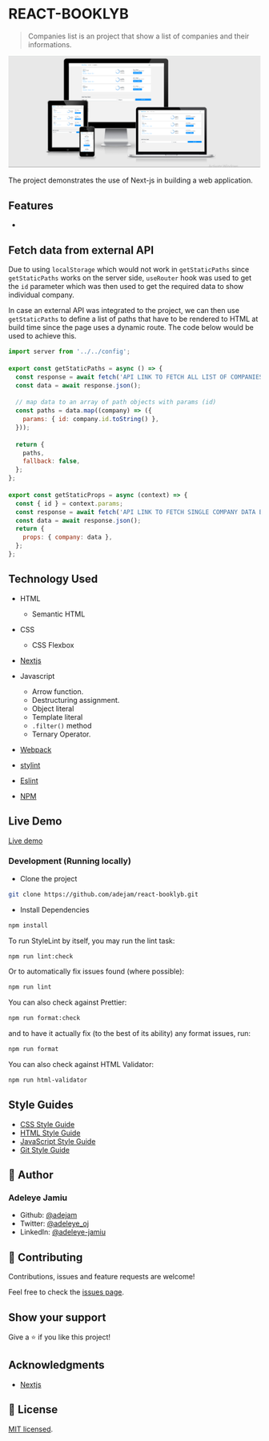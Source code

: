 # REACT-BOOKLYB

> Companies list is an project that show a list of companies and their informations.

![screenshot](./app_screenshot.png)

The project demonstrates the use of Next-js in building a web application.

## Features

-

## Fetch data from external API

Due to using `localStorage` which would not work in `getStaticPaths` since `getStaticPaths` works on the server side, `useRouter` hook was used to get the `id` parameter which was then used to get the required data to show individual company.

In case an external API was integrated to the project, we can then use `getStaticPaths` to define a list of paths that have to be rendered to HTML at build time since the page uses a dynamic route. The code below would be used to achieve this.

```js
import server from '../../config';

export const getStaticPaths = async () => {
  const response = await fetch('API LINK TO FETCH ALL LIST OF COMPANIES');
  const data = await response.json();

  // map data to an array of path objects with params (id)
  const paths = data.map((company) => ({
    params: { id: company.id.toString() },
  }));

  return {
    paths,
    fallback: false,
  };
};

export const getStaticProps = async (context) => {
  const { id } = context.params;
  const response = await fetch('API LINK TO FETCH SINGLE COMPANY DATA BASED ON ID PARAMETER');
  const data = await response.json();
  return {
    props: { company: data },
  };
};
```

## Technology Used

- HTML

  - Semantic HTML

- CSS

  - CSS Flexbox

- [Nextjs](https://nextjs.org/)

- Javascript

  - Arrow function.
  - Destructuring assignment.
  - Object literal
  - Template literal
  - `.filter()` method
  - Ternary Operator.

- [Webpack](https://webpack.js.org/)

- [stylint](https://stylelint.io/)

- [Eslint](https://eslint.org/)

- [NPM](https://www.npmjs.com/)

## Live Demo

[Live demo](/)

### Development (Running locally)

- Clone the project

```bash
git clone https://github.com/adejam/react-booklyb.git

```

- Install Dependencies

```bash
npm install
```

To run StyleLint by itself, you may run the lint task:

```bash
npm run lint:check
```

Or to automatically fix issues found (where possible):

```bash
npm run lint
```

You can also check against Prettier:

```bash
npm run format:check
```

and to have it actually fix (to the best of its ability) any format issues, run:

```bash
npm run format
```

You can also check against HTML Validator:

```bash
npm run html-validator
```

## Style Guides

- [CSS Style Guide](http://udacity.github.io/frontend-nanodegree-styleguide/css.html)
- [HTML Style Guide](http://udacity.github.io/frontend-nanodegree-styleguide/index.html)
- [JavaScript Style Guide](http://udacity.github.io/frontend-nanodegree-styleguide/javascript.html)
- [Git Style Guide](https://udacity.github.io/git-styleguide/)

## 👤 Author

### Adeleye Jamiu

- Github: [@adejam](http://github.com/adejam)
- Twitter: [@adeleye_oj](https://twitter.com/Adeleye_oj)
- LinkedIn: [@adeleye-jamiu](https://linkedin.com/in/adeleye-jamiu)

## 🤝 Contributing

Contributions, issues and feature requests are welcome!

Feel free to check the [issues page](../../issues).

## Show your support

Give a ⭐️ if you like this project!

## Acknowledgments

- [Nextjs](https://nextjs.org/)

## 📝 License

[MIT licensed](./LICENSE).
